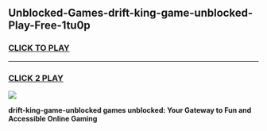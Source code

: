 
## Unblocked-Games-drift-king-game-unblocked-Play-Free-1tu0p
<h3>
<a href="https://premium76.site?title=drift-king-game-unblocked&ref=21A">CLICK TO PLAY</a></h3>
<hr>

<h3>
<a href="https://premium76.site?title=drift-king-game-unblocked&ref=21A">CLICK 2 PLAY</a>
  
</h3>

<a href="https://premium76.site?title=drift-king-game-unblocked&ref=21A"><img src="https://clearcache.store/games.png"></a>


**drift-king-game-unblocked games unblocked: Your Gateway to Fun and Accessible Online Gaming**

